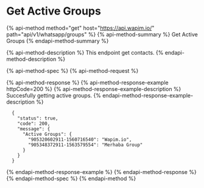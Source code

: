 # Get Active Groups

{% api-method method="get" host="https://api.wapim.io/" path="api/v1/whatsapp/groups" %}
{% api-method-summary %}
Get Active Groups
{% endapi-method-summary %}

{% api-method-description %}
This endpoint get contacts.
{% endapi-method-description %}

{% api-method-spec %}
{% api-method-request %}

{% api-method-response %}
{% api-method-response-example httpCode=200 %}
{% api-method-response-example-description %}
Succesfully getting active groups.
{% endapi-method-response-example-description %}

```text
  {
    "status": true,
    "code": 200,
    "message": {
      "Active Groups": {
        "905320602911-1560716540": "Wapim.io",
        "905348372911-1563579554": "Merhaba Group"
      }
    }
  }
```
{% endapi-method-response-example %}
{% endapi-method-response %}
{% endapi-method-spec %}
{% endapi-method %}

